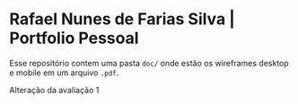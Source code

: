 # Rafael Nunes de Farias Silva | Portfolio Pessoal

Esse repositório contem uma pasta ```doc/``` onde estão os wireframes desktop e mobile em um arquivo ```.pdf```.

Alteração da avaliação 1
